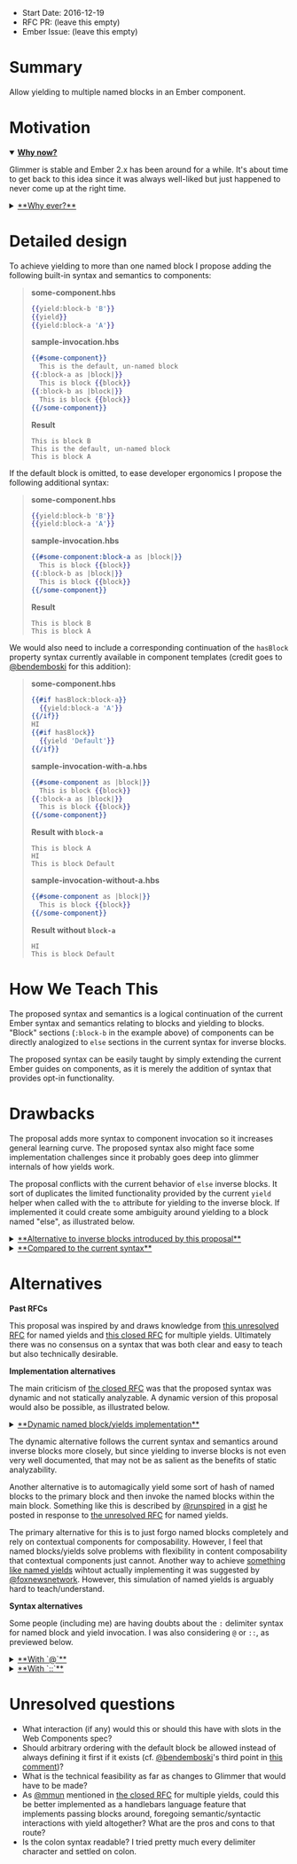 - Start Date: 2016-12-19
- RFC PR: (leave this empty)
- Ember Issue: (leave this empty)

# Summary

Allow yielding to multiple named blocks in an Ember component.

# Motivation

<details open=true>
 <summary>
  <strong><a rel="tag" href="#thisIdDoesNotExist">Why now?</a></strong>
 </summary>
 <p></p>
 <p>
  Glimmer is stable and Ember 2.x has been around for a while. It's about time to get back to this idea since it was always well-liked but just happened to never come up at the right time.
 </p>
</details>

<details>
 <summary>
  <a href="#thisIdDoesNotExist">**Why ever?**</a>
 </summary>
 <p></p>
 <p>
   Components in Ember are meant to abstract away meaningfully atomic chunks of UI behavior, e.g. a drop down menu element (cf. [ember-power-select](https://github.com/cibernox/ember-power-select)). Currently, the interface to the component abstraction consists of:
 </p>
 
 <ul>
  <li>any number of attributes (and optionally many positional params)</li>
  <li>a single passed block (and optionally a single passed inverse block)</li>
 </ul>
 
 <p>
   You will note that you can pass many attributes or params through a component's interface, but only a single block. I think this has led to a trend in how we design high-level, complex components which have to be flexible to fit many use cases. We've started building components that are more configurable than they are composable.
 </p>
 <p>
   The goal of both configurability and composability is to provide flexibility in how you go from input to output over a collection of interfaces in a system. Gaining this desired flexibility via configurability tends to lead to fewer interfaces but more parameters to those interfaces. Composability usually means many, more atomic interfaces that fit together with less parameters. Take the example of JS functions: you can perform complex logic on input by calling a single functions that takes in the input plus a giant config object telling you how to handle the input, or you can break the logic into multiple functions that call each other. Logic written in a single function with many configuration parameters will always be less flexible, maintainable, and reusable than logic contained in many atomic functions.
  </p>
  <p>
   In Ember components, we achieve composability by passing blocks that call other components. Configurability, on the other hand, is achieved by passing attributes and positional parameters. Flexibility, in high-level Ember UI components, is determined by the variability of rendered content that can be achieved by a single component. Limiting block passing to a single, un-named block means we can only *wrap* the passed block in content, rather than arbitrarily compose content with multiple passed blocks of content. This leads to things like conditionally rendering some content based on passed attributes/parameters or conditionally yielding different block parameters. Yielding to multiple named blocks would make the use of a lot of the configuration that's currently happening unnecessary and, in turn, encourage composition of components instead.
  </p>
</details>

# Detailed design

To achieve yielding to more than one named block I propose adding the following built-in syntax and semantics to components:

> **some-component.hbs**
> ```hbs
> {{yield:block-b 'B'}}
> {{yield}}
> {{yield:block-a 'A'}}
> ```
>
> **sample-invocation.hbs**
> ```hbs
> {{#some-component}}
>   This is the default, un-named block
> {{:block-a as |block|}}
>   This is block {{block}}
> {{:block-b as |block|}}
>   This is block {{block}}
> {{/some-component}}
> ```
>
> **Result**
> ```
> This is block B
> This is the default, un-named block
> This is block A
> ```

If the default block is omitted, to ease developer ergonomics I propose the following
additional syntax:

> **some-component.hbs**
> ```hbs
> {{yield:block-b 'B'}}
> {{yield:block-a 'A'}}
> ```
>
> **sample-invocation.hbs**
> ```hbs
> {{#some-component:block-a as |block|}}
>   This is block {{block}}
> {{:block-b as |block|}}
>   This is block {{block}}
> {{/some-component}}
> ```
>
> **Result**
> ```
> This is block B
> This is block A
> ```

We would also need to include a corresponding continuation of the `hasBlock` property syntax currently available in component templates (credit goes to [@bendemboski](https://github.com/bendemboski) for this addition):

> **some-component.hbs**
> ```hbs
> {{#if hasBlock:block-a}}
>   {{yield:block-a 'A'}}
> {{/if}}
> HI
> {{#if hasBlock}}
>   {{yield 'Default'}}
> {{/if}}
> ```
>
> **sample-invocation-with-a.hbs**
> ```hbs
> {{#some-component as |block|}}
>   This is block {{block}}
> {{:block-a as |block|}}
>   This is block {{block}}
> {{/some-component}}
> ```
>
> **Result with `block-a`**
> ```
> This is block A
> HI
> This is block Default
> ```
>
> **sample-invocation-without-a.hbs**
> ```hbs
> {{#some-component as |block|}}
>   This is block {{block}}
> {{/some-component}}
> ```
>
> **Result without `block-a`**
> ```
> HI
> This is block Default
> ```

# How We Teach This

The proposed syntax and semantics is a logical continuation of the current Ember syntax and semantics relating to blocks and yielding to blocks. "Block" sections (`:block-b` in the example above) of components can be directly analogized to `else` sections in the current syntax for inverse blocks.

The proposed syntax can be easily taught by simply extending the current Ember guides on components, as it is merely the addition of syntax that provides opt-in functionality.

# Drawbacks

The proposal adds more syntax to component invocation so it increases general learning curve. The proposed syntax also might face some implementation challenges since it probably goes deep into glimmer internals of how yields work.

The proposal conflicts with the current behavior of `else` inverse blocks. It sort of duplicates the limited functionality provided by the current `yield` helper when called with the `to` attribute for yielding to the inverse block. If implemented it could create some ambiguity around yielding to a block named "else", as illustrated below.

<details>
 <summary>
  <a href="#thisIdDoesNotExist">**Alternative to inverse blocks introduced by this proposal**</a>
 </summary>
 <p>
  > **some-component.hbs**
  > ```hbs
  > {{yield "default"}}
  > {{yield:else "inverse"}}
  > ```
  >
  > **sample-invocation.hbs**
  > ```hbs
  > {{#some-component as |block|}}
  >   This is block {{block}}
  > {{:else as |block|}}
  >   This is block {{block}}
  > {{/some-component}}
  > ```
 </p>
</details>

<details>
 <summary>
  <a href="#thisIdDoesNotExist">**Compared to the current syntax**</a>
 </summary>
 <p>
  > **some-component.hbs**
  > ```hbs
  > {{yield "default"}}
  > {{yield to="inverse" "inverse"}}
  > ```
  >
  > **sample-invocation.hbs**
  > ```hbs
  > {{#some-component as |block|}}
  >   This is block {{block}}
  > {{else as |block|}}
  >   This is block {{block}}
  > {{/some-component}}
  > ```
 </p>
</details>

# Alternatives

**Past RFCs**

This proposal was inspired by and draws knowledge from [this unresolved RFC](https://github.com/emberjs/rfcs/pull/72) for named yields and [this closed RFC](https://github.com/emberjs/rfcs/pull/43) for multiple yields. Ultimately there was no consensus on a syntax that was both clear and easy to teach but also technically desirable.

**Implementation alternatives**

The main criticism of [the closed RFC](https://github.com/emberjs/rfcs/pull/43) was that the proposed syntax was dynamic and not statically analyzable. A dynamic version of this proposal would also be possible, as illustrated below.

<details>
 <summary>
  <a href="#thisIdDoesNotExist">**Dynamic named block/yields implementation**</a>
 </summary>
 <p>
  > **some-component.hbs**
  > ```hbs
  > {{yield to="block-b" 'B'}}
  > {{yield to="block-a" 'A'}}
  > ```
  >
  > **sample-invocation.hbs**
  > ```hbs
  > {{#some-component:block 'block-a' as |block|}}
  >   This is block {{block}}
  > {{block 'block-b' as |block|}}
  >   This is block {{block}}
  > {{/some-component}}
  > ```
  >
  > **Result**
  > ```
  > This is block B
  > This is block A
  > ```
 </p>
</details>

The dynamic alternative follows the current syntax and semantics around inverse blocks more closely, but since yielding to inverse blocks is not even very well documented, that may not be as salient as the benefits of static analyzability.

Another alternative is to automagically yield some sort of hash of named blocks to the primary block and then invoke the named blocks within the main block. Something like this is described by [@runspired](https://github.com/runspired) in a [gist](https://gist.github.com/runspired/71bc9ee3a6dd0386fb23) he posted in response to [the unresolved RFC](https://github.com/emberjs/rfcs/pull/72) for named yields.

The primary alternative for this is to just forgo named blocks completely and rely on contextual components for composability. However, I feel that named blocks/yields solve problems with flexibility in content composability that contextual components just cannot. Another way to achieve [something like named yields](https://github.com/emberjs/rfcs/pull/72#issuecomment-219174876) wihtout actually implementing it was suggested by [@foxnewsnetwork](https://github.com/foxnewsnetwork). However, this simulation of named yields is arguably hard to teach/understand.

**Syntax alternatives**

Some people (including me) are having doubts about the `:` delimiter syntax for named block and yield invocation. I was also considering `@` or `::`, as previewed below.

<details>
 <summary>
  <a href="#thisIdDoesNotExist">**With `@`**</a>
 </summary>
 <p>
  > **some-component-at.hbs**
  > ```hbs
  > {{yield@block-b 'B'}}
  > {{yield@block-a 'A'}}
  > ```
  >12
  > **sample-invocation-at-syntax.hbs**
  > ```hbs
  > {{#some-component-at@block-a as |block|}}
  >   This is block {{block}}
  > {{@block-b as |block|}}
  >   This is block {{block}}
  > {{/some-component-at}}
  > ```
 </p>
</details>

<details>
 <summary>
  <a href="#thisIdDoesNotExist">**With `::`**</a>
 </summary>
 <p>
  > **some-component-double.hbs**
  > ```hbs
  > {{yield::block-b 'B'}}
  > {{yield::block-a 'A'}}
  > ```
  >
  > **sample-invocation-double-syntax.hbs**
  > ```hbs
  > {{#some-component-double::block-a as |block|}}
  >   This is block {{block}}
  > {{::block-b as |block|}}
  >   This is block {{block}}
  > {{/some-component-double}}
  > ```
 </p>
</details>

# Unresolved questions

* What interaction (if any) would this or should this have with slots in the Web Components spec?
* Should arbitrary ordering with the default block be allowed instead of always defining it first if it exists (cf. [@bendemboski](https://github.com/bendemboski)'s third point in [this comment](https://github.com/emberjs/rfcs/pull/193#issuecomment-268046073))?
* What is the technical feasibility as far as changes to Glimmer that would have to be made?
* As [@mmun](https://github.com/mmun) mentioned in [the closed RFC](https://github.com/emberjs/rfcs/pull/43) for multiple yields, could this be better implemented as a handlebars language feature that implements passing blocks around, foregoing semantic/syntactic interactions with yield altogether? What are the pros and cons to that route?
* Is the colon syntax readable? I tried pretty much every delimiter character and settled on colon.
